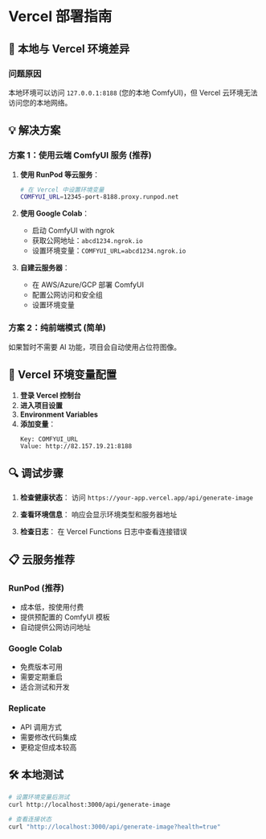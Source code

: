 # Vercel 部署指南

## 🚀 本地与 Vercel 环境差异

### 问题原因
本地环境可以访问 `127.0.0.1:8188` (您的本地 ComfyUI)，但 Vercel 云环境无法访问您的本地网络。

## 💡 解决方案

### 方案 1：使用云端 ComfyUI 服务 (推荐)

1. **使用 RunPod 等云服务**：
   ```bash
   # 在 Vercel 中设置环境变量
   COMFYUI_URL=12345-port-8188.proxy.runpod.net
   ```

2. **使用 Google Colab**：
   - 启动 ComfyUI with ngrok
   - 获取公网地址：`abcd1234.ngrok.io`
   - 设置环境变量：`COMFYUI_URL=abcd1234.ngrok.io`

3. **自建云服务器**：
   - 在 AWS/Azure/GCP 部署 ComfyUI
   - 配置公网访问和安全组
   - 设置环境变量

### 方案 2：纯前端模式 (简单)

如果暂时不需要 AI 功能，项目会自动使用占位符图像。

## 🔧 Vercel 环境变量配置

1. **登录 Vercel 控制台**
2. **进入项目设置**
3. **Environment Variables**
4. **添加变量**：
   ```
   Key: COMFYUI_URL
   Value: http://82.157.19.21:8188
   ```

## 🔍 调试步骤

1. **检查健康状态**：
   访问 `https://your-app.vercel.app/api/generate-image`
   
2. **查看环境信息**：
   响应会显示环境类型和服务器地址
   
3. **检查日志**：
   在 Vercel Functions 日志中查看连接错误

## 📋 云服务推荐

### RunPod (推荐)
- 成本低，按使用付费
- 提供预配置的 ComfyUI 模板
- 自动提供公网访问地址

### Google Colab
- 免费版本可用
- 需要定期重启
- 适合测试和开发

### Replicate
- API 调用方式
- 需要修改代码集成
- 更稳定但成本较高

## 🛠️ 本地测试

```bash
# 设置环境变量后测试
curl http://localhost:3000/api/generate-image

# 查看连接状态
curl "http://localhost:3000/api/generate-image?health=true"
```